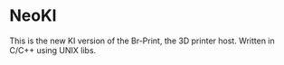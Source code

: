 # NeoKI
This is the new KI version of the Br-Print, the 3D printer host.
Written in C/C++ using UNIX libs.
